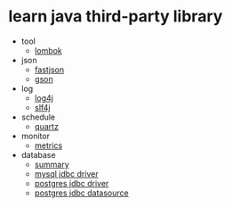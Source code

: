 # learn java third-party library

- tool
  - [lombok](https://github.com/gaoxinge/something/tree/master/learn%20java%20third-party%20library/lombok)
- json
  - [fastjson](https://github.com/gaoxinge/something/tree/master/learn%20java%20third-party%20library/fastjson)
  - [gson](https://github.com/gaoxinge/something/tree/master/learn%20java%20third-party%20library/gson)
- log
  - [log4j](https://github.com/gaoxinge/something/tree/master/learn%20java%20third-party%20library/log4j)
  - [slf4j](https://github.com/gaoxinge/something/tree/master/learn%20java%20third-party%20library/slf4j)
- schedule
  - [quartz](https://github.com/gaoxinge/something/tree/master/learn%20java%20third-party%20library/quartz)
- monitor
  - [metrics](https://github.com/gaoxinge/something/tree/master/learn%20java%20third-party%20library/metrics)
- database
  - [summary](https://github.com/gaoxinge/something/tree/master/learn%20java%20third-party%20library/summary)
  - [mysql jdbc driver](https://github.com/gaoxinge/something/tree/master/learn%20java%20third-party%20library/mysql%20jdbc%20driver)
  - [postgres jdbc driver](https://github.com/gaoxinge/something/tree/master/learn%20java%20third-party%20library/postgres%20jdbc%20driver)
  - [postgres jdbc datasource](https://github.com/gaoxinge/something/tree/master/learn%20java%20third-party%20library/postgres%20jdbc%20datasource)